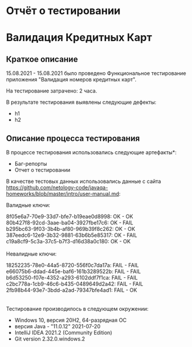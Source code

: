 # Отчёт о тестировании 
# Валидация Кредитных Карт

## Краткое описание

15.08.2021 - 15.08.2021 было проведено Функциональное тестирование приложения "Валидация номеров кредитных карт".

На тестирование затрачено: 2 часа.

В результате тестирования выявлены следующие дефекты:
* h1
* h2

## Описание процесса тестирования

В процессе тестирования использовались следующие артефакты*:
* Баг-репорты
* Отчет о тестировании


В качестве тестовых данных использовались данные с сайта https://github.com/netology-code/javaqa-homeworks/blob/master/intro/user-manual.md:


Валидные ключи:

8f05e6a7-70e9-33d7-bfe7-b19eae0d8998: OK - OK\
80b427f8-92cd-3aae-ba04-3927fbe17c6:  OK - FAIL\
b295bc63-9f03-3b4b-af80-969b39f8c262: OK - OK\
387eedc6-12e9-3b32-9881-63b6b5e85317: OK - FAIL\
c19a8cf9-5c3a-37c5-b7f3-d16d38a0c180: OK - OK\
\
Невалидные ключи:

18252235-78e0-44a5-8720-556f0c7da17a: FAIL - FAIL\
e66075b6-ddad-445e-baf6-161b3289522b: FAIL - FAIL\
b6d53250-f07e-4352-a293-6102ddf7f1ca: FAIL - FAIL\
c2bc778a-1cb9-46c6-b435-0489649d2a42: FAIL - FAIL\
2fb98b44-93e7-3bdd-a2ad-79347bfe4ad1: FAIL - OK\
\
\
Тестирование производилось в следующем окружении:
* Windows 10, версия 20H2, 64-разрядная ОС
* версия Java - "11.0.12" 2021-07-20 
* IntelliJ IDEA 2021.2 (Community Edition)
* Git version 2.32.0.windows.2